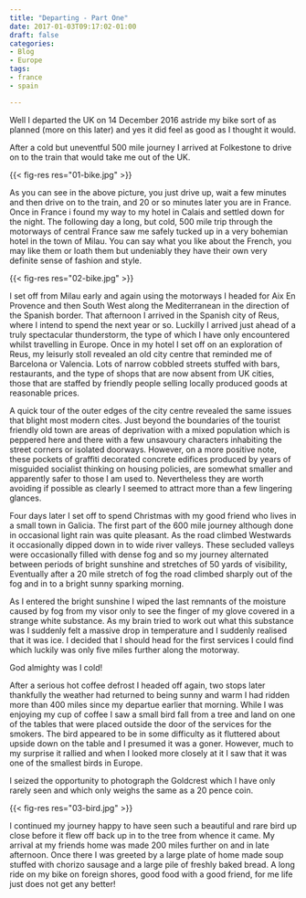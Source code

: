 ```yaml
---
title: "Departing - Part One"
date: 2017-01-03T09:17:02-01:00
draft: false
categories:
- Blog
- Europe
tags:
- france
- spain

---
```


Well I departed the UK on 14 December 2016 astride my bike sort of as planned (more on this later) and yes it did feel as good as I thought it would.

After a cold but uneventful 500 mile journey I arrived at Folkestone to drive on to the train that would take me out of the UK.

{{< fig-res res="01-bike.jpg" >}}

<!--more-->

As you can see in the above picture, you just drive up, wait a few minutes and then drive on to the train, and 20 or so minutes later you are in France. Once in France i found my way to my hotel in Calais and settled down for the night. The following day a long, but cold, 500 mile trip through the motorways of central France saw me safely tucked up in a very bohemian hotel in the town of Milau. You can say what you like about the French, you may like them or loath them but undeniably they have their own very definite sense of fashion and style.

{{< fig-res res="02-bike.jpg" >}}

I set off from Milau early and again using the motorways I headed for Aix En Provence and then South West along the Mediterranean in the direction of the Spanish border. That afternoon I arrived in the Spanish city of Reus, where I intend to spend the next year or so. Luckilly I arrived just ahead of a truly spectacular thunderstorm, the type of which I have only encountered whilst travelling in Europe. Once in my hotel I set off on an exploration of Reus, my leisurly stoll revealed an old city centre that reminded me of Barcelona or Valencia. Lots of narrow cobbled streets stuffed with bars, restaurants, and the type of shops that are now absent from UK cities, those that are staffed by friendly people selling locally produced goods at reasonable prices.

A quick tour of the outer edges of the city centre revealed the same issues that blight most modern cites. Just beyond the boundaries of the tourist friendly old town are areas of deprivation with a mixed population which is peppered here and there with a few unsavoury characters inhabiting the street corners or isolated doorways. However, on a more positive note, these pockets of graffiti decorated concrete edifices produced by years of misguided socialist thinking on housing policies, are somewhat smaller and apparently safer to those I am used to. Nevertheless they are worth avoiding if possible as clearly I seemed to attract more than a few lingering glances. 

Four days later I set off to spend Christmas with my good friend who lives in a small town in Galicia. The first part of the 600 mile journey although done in occasional light rain was quite pleasant. As the road climbed Westwards it occasionally dipped down in to wide river valleys. These secluded valleys were occasionally filled with dense fog and so my journey alternated between periods of bright sunshine and stretches of 50 yards of visibility, Eventually after a 20 mile stretch of fog the road climbed sharply out of the fog and in to a bright sunny sparking morning.

As I entered the bright sunshine I wiped the last remnants of the moisture caused by fog from my visor only to see the finger of my glove covered in a strange white substance. As my brain tried to work out what this substance was I suddenly felt a massive drop in temperature and I suddenly realised that it was ice. I decided that I should head for the first services I could find which luckily was only five miles further along the motorway.

God almighty was I cold!

After a serious hot coffee defrost I headed off again, two stops later thankfully the weather had returned to being sunny and warm I had ridden more than 400 miles since my departue earlier that morning. While I was enjoying my cup of coffee I saw a small bird fall from a tree and land on one of the tables that were placed outside the door of the services for the smokers. The bird appeared to be in some difficulty as it fluttered about upside down on the table and I presumed it was a goner. However, much to my surprise it rallied and when I looked more closely at it I saw that it was one of the smallest birds in Europe.

I seized the opportunity to photograph the Goldcrest which I have only rarely seen and which only weighs the same as a 20 pence coin.

{{< fig-res res="03-bird.jpg" >}}

I continued my journey happy to have seen such a beautiful and rare bird up close before it flew off back up in to the tree from whence it came. My arrival at my friends home was made 200 miles further on and in late afternoon. Once there I was greeted by a large plate of home made soup stuffed with chorizo sausage and a large pile of freshly baked bread. A long ride on my bike on foreign shores, good food with a good friend, for me life just does not get any better!